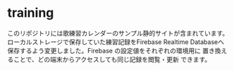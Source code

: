 # training

このリポジトリには歌練習カレンダーのサンプル静的サイトが含まれています。
ローカルストレージで保存していた練習記録をFirebase Realtime Databaseへ
保存するよう変更しました。Firebase の設定値をそれぞれの環境用に
置き換えることで、どの端末からアクセスしても同じ記録を閲覧・更新
できます。

